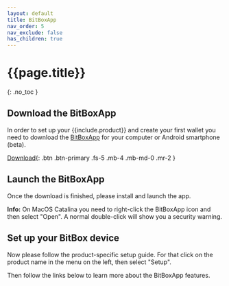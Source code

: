 ```yaml
---
layout: default
title: BitBoxApp
nav_order: 5
nav_exclude: false
has_children: true
---
```


# {{page.title}}
{: .no_toc }

## Download the BitBoxApp
In order to set up your {{include.product}} and create your first wallet you need to download the [BitBoxApp](https://shiftcrypto.ch/app/) for your computer or Android smartphone (beta).


[Download](https://shiftcrypto.ch/start/){: .btn .btn-primary .fs-5 .mb-4 .mb-md-0 .mr-2 }

## Launch the BitBoxApp

Once the download is finished, please install and launch the app.

**Info:** On MacOS Catalina you need to right-click the BitBoxApp icon and then select "Open". A normal double-click will show you a security warning.

## Set up your BitBox device
Now please follow the product-specific setup guide. For that click on the product name in the menu on the left, then select "Setup".

Then follow the links below to learn more about the BitBoxApp features.
